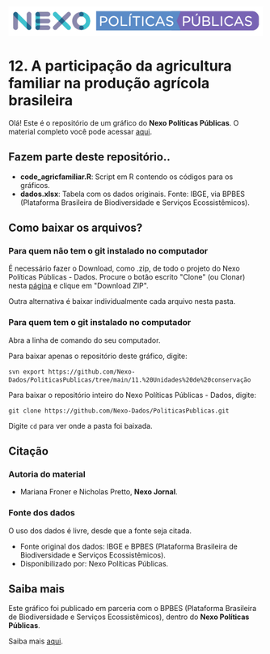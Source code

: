 <img src='https://github.com/Nexo-Dados/PoliticasPublicas/blob/main/nexopp_logofull-cor2.png'>

# 12. A participação da agricultura familiar na produção agrícola brasileira

Olá! Este é o repositório de um gráfico do **Nexo Políticas Públicas**. O material completo você pode acessar [aqui](https://pp.nexojornal.com.br/Dados/2023/02/08/A-participa%C3%A7%C3%A3o-da-agricultura-familiar-na-produ%C3%A7%C3%A3o-agr%C3%ADcola-brasileira).

## Fazem parte deste repositório..

* **code_agricfamiliar.R**: Script em R contendo os códigos para os gráficos.
* **dados.xlsx**: Tabela com os dados originais. Fonte: IBGE, via BPBES (Plataforma Brasileira de Biodiversidade e Serviços Ecossistêmicos).

## Como baixar os arquivos?

### Para quem não tem o git instalado no computador

É necessário fazer o Download, como .zip, de todo o projeto do Nexo Políticas Públicas - Dados. Procure o botão escrito "Clone" (ou Clonar) nesta [página](https://github.com/Nexo-Dados/PoliticasPublicas) e clique em "Download ZIP".

Outra alternativa é baixar individualmente cada arquivo nesta pasta.

### Para quem tem o git instalado no computador


Abra a linha de comando do seu computador.

Para baixar apenas o repositório deste gráfico, digite:

```
svn export https://github.com/Nexo-Dados/PoliticasPublicas/tree/main/11.%20Unidades%20de%20conservação
```

Para baixar o repositório inteiro do Nexo Políticas Públicas - Dados, digite:

```
git clone https://github.com/Nexo-Dados/PoliticasPublicas.git
```

Digite `cd` para ver onde a pasta foi baixada.

## Citação

### Autoria do material

* Mariana Froner e Nicholas Pretto, **Nexo Jornal**.

### Fonte dos dados

O uso dos dados é livre, desde que a fonte seja citada.

* Fonte original dos dados: IBGE e BPBES (Plataforma Brasileira de Biodiversidade e Serviços Ecossistêmicos).
* Disponibilizado por: Nexo Políticas Públicas.

## Saiba mais

Este gráfico foi publicado em parceria com o BPBES (Plataforma Brasileira de Biodiversidade e Serviços Ecossistêmicos), dentro do **Nexo Políticas Públicas**. 

Saiba mais [aqui](https://pp.nexojornal.com.br/sobre/Sobre-o-Nexo-Pol%C3%ADticas-P%C3%BAblicas).
